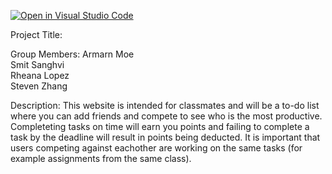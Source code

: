 [![Open in Visual Studio Code](https://classroom.github.com/assets/open-in-vscode-2e0aaae1b6195c2367325f4f02e2d04e9abb55f0b24a779b69b11b9e10269abc.svg)](https://classroom.github.com/online_ide?assignment_repo_id=17799777&assignment_repo_type=AssignmentRepo)

Project Title:


Group Members:
Armarn Moe<br>
Smit Sanghvi<br>
Rheana Lopez<br>
Steven Zhang

Description:
This website is intended for classmates and will be a to-do list where you can add friends and compete to see who is the most productive. Completeting tasks on time will earn you points and failing to complete a task by the deadline will result in points being deducted. It is important that users competing against eachother are working on the same tasks (for example assignments from the same class).

